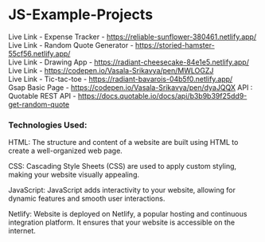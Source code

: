 # JS-Example-Projects
Live Link - Expense Tracker - https://reliable-sunflower-380461.netlify.app/<br>
Live Link - Random Quote Generator - https://storied-hamster-55cf56.netlify.app/<br>
Live Link  - Drawing App - https://radiant-cheesecake-84e1e5.netlify.app/<br>
Live Link - https://codepen.io/Vasala-Srikavya/pen/MWLOGZJ<br>
Live Link - Tic-tac-toe - https://radiant-bavarois-04b5f0.netlify.app/<br>
Gsap Basic Page - https://codepen.io/Vasala-Srikavya/pen/dyaJQQX
API : Quotable REST API - https://docs.quotable.io/docs/api/b3b9b39f25dd9-get-random-quote
### Technologies Used: 
HTML: The structure and content of a website are built using HTML to create a well-organized web page.

CSS: Cascading Style Sheets (CSS) are used to apply custom styling, making your website visually appealing.

JavaScript: JavaScript adds interactivity to your website, allowing for dynamic features and smooth user interactions.

Netlify: Website is deployed on Netlify, a popular hosting and continuous integration platform. It ensures that your website is accessible on the internet.

